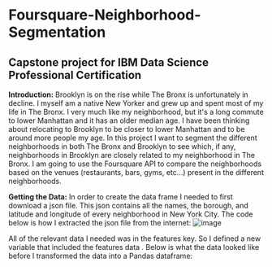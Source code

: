 # Foursquare-Neighborhood-Segmentation
Capstone project for IBM Data Science Professional Certification
-----------------------------------------------------------------
__Introduction:__ Brooklyn is on the rise while The Bronx is unfortunately in decline. I myself am a native New Yorker and grew up and spent most of my life in The Bronx. I very much like my neighborhood, but it's a long commute to lower Manhattan and it has an older median age. I have been thinking about relocating to Brooklyn to be closer to lower Manhattan and to be around more people my age. In this project I want to segment the different neighborhoods in both The Bronx and Brooklyn to see which, if any, neighborhoods in Brooklyn are closely related to my neighborhood in The Bronx. I am going to use the Foursquare API to compare the neighborhoods based on the venues (restaurants, bars, gyms, etc...) present in the different neighborhoods.

__Getting the Data:__ In order to create the data frame I needed to first download a json file. This json contains all the names, the borough, and latitude and longitude of every neighborhood in New York City. The code below is how I extracted the json file from the internet: 
![image](https://user-images.githubusercontent.com/35437820/56395484-ce2fa480-6208-11e9-919c-a19c5e003d8c.png)

All of the relevant data I needed was in the features key. So I defined a new variable that included the features data . Below is what the data looked like before I transformed the data into a Pandas dataframe:
